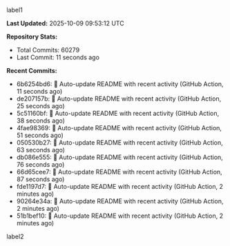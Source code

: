 
label1 
<!-- ACTIVITY_START -->
**Last Updated:** 2025-10-09 09:53:12 UTC

**Repository Stats:**
- Total Commits: 60279
- Last Commit: 11 seconds ago

**Recent Commits:**
- 6b6254bd6: 🤖 Auto-update README with recent activity (GitHub Action, 11 seconds ago)
- de207157b: 🤖 Auto-update README with recent activity (GitHub Action, 25 seconds ago)
- 5c51160bf: 🤖 Auto-update README with recent activity (GitHub Action, 38 seconds ago)
- 4fae98369: 🤖 Auto-update README with recent activity (GitHub Action, 51 seconds ago)
- 050530b27: 🤖 Auto-update README with recent activity (GitHub Action, 63 seconds ago)
- db086e555: 🤖 Auto-update README with recent activity (GitHub Action, 76 seconds ago)
- 66d65cee7: 🤖 Auto-update README with recent activity (GitHub Action, 87 seconds ago)
- fde1197d7: 🤖 Auto-update README with recent activity (GitHub Action, 2 minutes ago)
- 90264e34a: 🤖 Auto-update README with recent activity (GitHub Action, 2 minutes ago)
- 51b1bef10: 🤖 Auto-update README with recent activity (GitHub Action, 2 minutes ago)
<!-- ACTIVITY_END -->

label2
